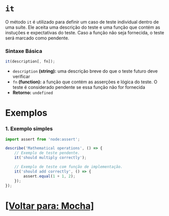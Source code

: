 # `it`

O método `it` é utilizado para definir um caso de teste individual dentro de uma suíte. Ele aceita uma descrição do teste e uma função que contém as instuções e expectativas do teste. Caso a função não seja fornecida, o teste será marcado como pendente.

### Sintaxe Básica

```JavaScript
it(description[, fn]);
```

- `description` **(string):** uma descrição breve do que o teste futuro deve verificar
- `fn` **(function):** a função que contém as asserções e lógica do teste. O teste é considerado pendente se essa função não for fornecida
- **Retorno:** `undefined`

# Exemplos

### 1. Exemplo simples

```JavaScript
import assert from 'node:assert';

describe('Mathematical operations', () => {
    // Exemplo de teste pendente.
    it('should multiply correctly');

    // Exemplo de teste com função de implementação.
    it('should add correctly', () => {
        assert.equal(1 + 1, 2);
    });
});
```

# [[Voltar para: Mocha]](./1-mocha.md)